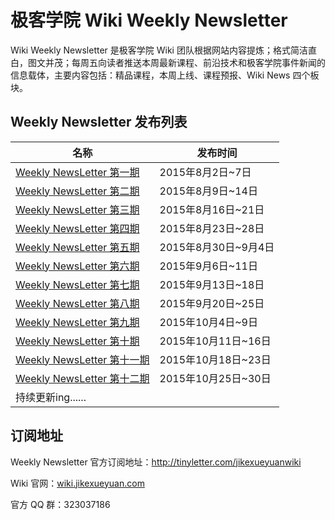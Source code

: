 # 极客学院 Wiki Weekly Newsletter

Wiki Weekly Newsletter 是极客学院 Wiki 团队根据网站内容提炼；格式简洁直白，图文并茂；每周五向读者推送本周最新课程、前沿技术和极客学院事件新闻的信息载体，主要内容包括：精品课程，本周上线、课程预报、Wiki News 四个板块。

## Weekly Newsletter 发布列表

|名称|发布时间|
|------|-----------|
|[Weekly NewsLetter 第一期](newsletter-one.md) |2015年8月2日~7日|
|[Weekly NewsLetter 第二期](newsletter-two.md) |2015年8月9日~14日|
|[Weekly NewsLetter 第三期](newsletter-three.md) |2015年8月16日~21日|
|[Weekly NewsLetter 第四期](newsletter-four.md) |2015年8月23日~28日|
|[Weekly NewsLetter 第五期](newsletter-five.md) |2015年8月30日~9月4日|
|[Weekly NewsLetter 第六期](newsletter-six.md) |2015年9月6日~11日|
|[Weekly NewsLetter 第七期](newsletter-seven.md) |2015年9月13日~18日|
|[Weekly NewsLetter 第八期](newsletter-eight.md) |2015年9月20日~25日|
|[Weekly NewsLetter 第九期](newsletter-nine.md) |2015年10月4日~9日|
|[Weekly NewsLetter 第十期](newsletter-ten.md) |2015年10月11日~16日|
|[Weekly NewsLetter 第十一期](newsletter-eleven.md) |2015年10月18日~23日|
|[Weekly NewsLetter 第十二期](newsletter-twelve.md) |2015年10月25日~30日|
|持续更新ing......||

## 订阅地址

Weekly Newsletter 官方订阅地址：<http://tinyletter.com/jikexueyuanwiki>

Wiki 官网：[wiki.jikexueyuan.com](http://wiki.jikexueyuan.com/)

官方 QQ 群：323037186

